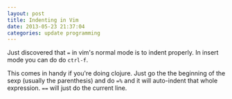```yaml
---
layout: post
title: Indenting in Vim
date: 2013-05-23 21:37:04
categories: update programming
---
```

Just discovered that `=` in vim's normal mode is to indent properly.  In insert
mode you can do do `ctrl-f`.

This comes in handy if you're doing clojure.  Just go the the beginning of the
sexp (usually the parenthesis) and do `=%` and it will auto-indent that whole
expression.  `==` will just do the current line.
